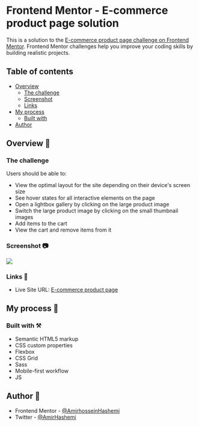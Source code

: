 # Frontend Mentor - E-commerce product page solution

This is a solution to the [E-commerce product page challenge on Frontend Mentor](https://www.frontendmentor.io/challenges/ecommerce-product-page-UPsZ9MJp6). Frontend Mentor challenges help you improve your coding skills by building realistic projects.

## Table of contents

- [Overview](#overview)
  - [The challenge](#the-challenge)
  - [Screenshot](#screenshot)
  - [Links](#links)
- [My process](#my-process)
  - [Built with](#built-with)
- [Author](#author)

## Overview 🧾

### The challenge

Users should be able to:

- View the optimal layout for the site depending on their device's screen size
- See hover states for all interactive elements on the page
- Open a lightbox gallery by clicking on the large product image
- Switch the large product image by clicking on the small thumbnail images
- Add items to the cart
- View the cart and remove items from it

### Screenshot 📷

![](./screenshot.jpg)

### Links 🔗

- Live Site URL: [E-commerce product page](https://your-live-site-url.com)

## My process 🚀

### Built with ⚒

- Semantic HTML5 markup
- CSS custom properties
- Flexbox
- CSS Grid
- Sass
- Mobile-first workflow
- JS

## Author 🧑

- Frontend Mentor - [@AmirhosseinHashemi](https://www.frontendmentor.io/profile/AmirhosseinHashemi)
- Twitter - [@AmirHashemi](https://twitter.com/_AmirHashemi)

